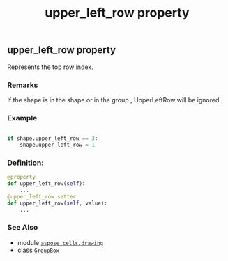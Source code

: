 ﻿---
title: upper_left_row property
second_title: Aspose.Cells for Python via .NET API References
description: 
type: docs
weight: 1160
url: /aspose.cells.drawing/groupbox/upper_left_row/
is_root: false
---

## upper_left_row property


Represents the top row index.

### Remarks 


If the shape is in the shape or in the group , UpperLeftRow will be ignored.

### Example 


```python

if shape.upper_left_row == 3:
    shape.upper_left_row = 1

```
### Definition:
```python
@property
def upper_left_row(self):
    ...
@upper_left_row.setter
def upper_left_row(self, value):
    ...
```

### See Also
* module [`aspose.cells.drawing`](../../)
* class [`GroupBox`](/cells/python-net/aspose.cells.drawing/groupbox)
